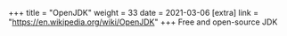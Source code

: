 +++
title = "OpenJDK"
weight = 33
date = 2021-03-06
[extra]
link = "https://en.wikipedia.org/wiki/OpenJDK"
+++
Free and open-source JDK

